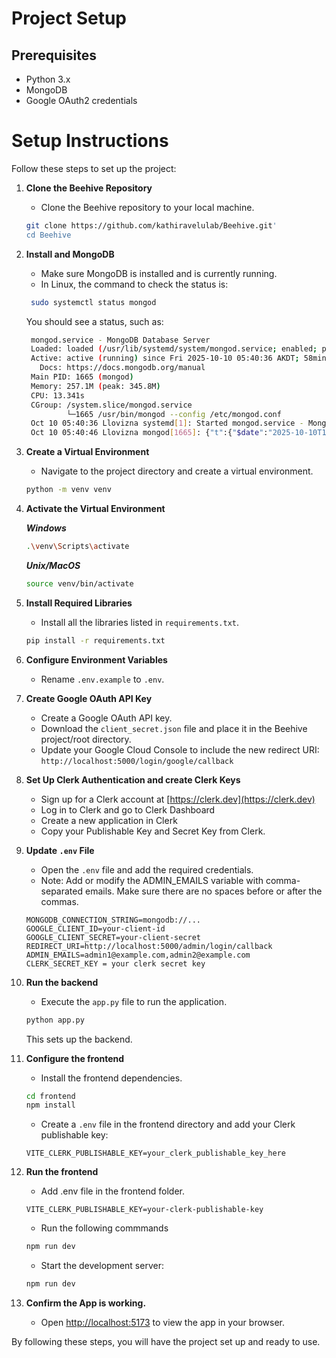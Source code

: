 # Project Setup

## Prerequisites
- Python 3.x
- MongoDB
- Google OAuth2 credentials

# Setup Instructions

Follow these steps to set up the project:

1. **Clone the Beehive Repository**
    - Clone the Beehive repository to your local machine.
    ```bash
    git clone https://github.com/kathiravelulab/Beehive.git'
    cd Beehive
    ```

2. **Install and MongoDB**
    - Make sure MongoDB is installed and is currently running.
    - In Linux, the command to check the status is:
   ```bash
    sudo systemctl status mongod
    ```
    You should see a status, such as:
    ```bash
     mongod.service - MongoDB Database Server
     Loaded: loaded (/usr/lib/systemd/system/mongod.service; enabled; preset: enabled)
     Active: active (running) since Fri 2025-10-10 05:40:36 AKDT; 58min ago
       Docs: https://docs.mongodb.org/manual
     Main PID: 1665 (mongod)
     Memory: 257.1M (peak: 345.8M)
     CPU: 13.341s
     CGroup: /system.slice/mongod.service
             └─1665 /usr/bin/mongod --config /etc/mongod.conf
     Oct 10 05:40:36 Llovizna systemd[1]: Started mongod.service - MongoDB Database Server.
     Oct 10 05:40:46 Llovizna mongod[1665]: {"t":{"$date":"2025-10-10T13:40:46.804Z"},"s":"I",  "c":"CONTROL",  "id":7484500, "ctx":"main","msg":"Environment variable MONGODB_CONFIG_OVERRI>
    ```

3. **Create a Virtual Environment**
    - Navigate to the project directory and create a virtual environment.
    ```bash
    python -m venv venv
    ```

4. **Activate the Virtual Environment**
   
    ***Windows***
    ```bash
    .\venv\Scripts\activate
    ```

    ***Unix/MacOS***
    ```bash
    source venv/bin/activate
    ```

5. **Install Required Libraries**
    - Install all the libraries listed in `requirements.txt`.
    ```bash
    pip install -r requirements.txt
    ```

6. **Configure Environment Variables**
    - Rename `.env.example` to `.env`.

7. **Create Google OAuth API Key**
    - Create a Google OAuth API key.
    - Download the `client_secret.json` file and place it in the Beehive project/root directory.
    - Update your Google Cloud Console to include the new redirect URI: ```http://localhost:5000/login/google/callback```


8. **Set Up Clerk Authentication and create Clerk Keys**
    - Sign up for a Clerk account at [https://clerk.dev](https://clerk.dev)
    - Log in to Clerk and go to Clerk Dashboard
    - Create a new application in Clerk
    - Copy your Publishable Key and Secret Key from Clerk.
      
9. **Update `.env` File**
    - Open the `.env` file and add the required credentials.
    - Note: Add or modify the ADMIN_EMAILS variable with comma-separated emails. Make sure there are no spaces before or after the commas.
    ```
    MONGODB_CONNECTION_STRING=mongodb://...
    GOOGLE_CLIENT_ID=your-client-id
    GOOGLE_CLIENT_SECRET=your-client-secret
    REDIRECT_URI=http://localhost:5000/admin/login/callback
    ADMIN_EMAILS=admin1@example.com,admin2@example.com
    CLERK_SECRET_KEY = your clerk secret key
    ```
   
10. **Run the backend**
    - Execute the `app.py` file to run the application.
    ```bash
    python app.py
    ```

    This sets up the backend.

11. **Configure the frontend**
    - Install the frontend dependencies.
    ```bash
    cd frontend
    npm install
    ```

    - Create a `.env` file in the frontend directory and add your Clerk publishable key:
    ```
    VITE_CLERK_PUBLISHABLE_KEY=your_clerk_publishable_key_here
    ```

11. **Run the frontend**
    - Add .env file in the frontend folder.

    ```
    VITE_CLERK_PUBLISHABLE_KEY=your-clerk-publishable-key
    ```
    
    - Run the following commmands
     ```bash
    npm run dev
     ```

    - Start the development server:
    ```bash
    npm run dev
    ```

12. **Confirm the App is working.**
    - Open [http://localhost:5173](http://localhost:5173) to view the app in your browser.
    
By following these steps, you will have the project set up and ready to use.
